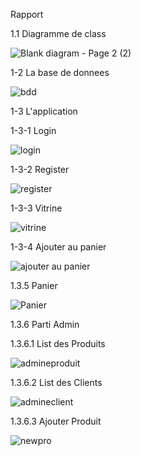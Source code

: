  Rapport
 
1.1  Diagramme de class


![Blank diagram - Page 2 (2)](https://user-images.githubusercontent.com/101754865/204952096-837476f8-ebb9-4cd6-b696-f7edaa3ebeab.png)

1-2 La base de donnees 

![bdd](https://user-images.githubusercontent.com/101754865/204950236-7d660c67-ff41-409e-bbcb-671f77378392.png)


1-3 L'application

1-3-1 Login 

![login](https://user-images.githubusercontent.com/101754865/204950428-703603c7-1ac8-41ba-928c-62c1ef764592.png)


1-3-2 Register

![register](https://user-images.githubusercontent.com/101754865/204950510-0375f0df-a685-44bf-8c71-b1f1085866ef.png)

1-3-3 Vitrine

![vitrine](https://user-images.githubusercontent.com/101754865/204950577-42571936-ee1f-4296-a60e-58cd67ab70b0.png)

1-3-4 Ajouter au panier 

![ajouter au panier](https://user-images.githubusercontent.com/101754865/204951223-d0792452-3e06-469f-b9ce-da3ce027b1e1.png)


1.3.5 Panier


![Panier](https://user-images.githubusercontent.com/101754865/204951696-a7eec090-5978-411b-b25e-f6e3e3307714.png)

1.3.6 Parti Admin

1.3.6.1 List des Produits 

![admineproduit](https://user-images.githubusercontent.com/101754865/204951363-20e98db7-5387-48b5-b990-5ed3bc9cc047.png)


1.3.6.2 List des Clients


![admineclient](https://user-images.githubusercontent.com/101754865/204951408-4604a05d-dd1e-4888-acb5-b0e8d8f9ed37.png)


1.3.6.3 Ajouter Produit 


![newpro](https://user-images.githubusercontent.com/101754865/204951496-9780e48a-398b-496c-8245-4aa27678ac2a.png)
